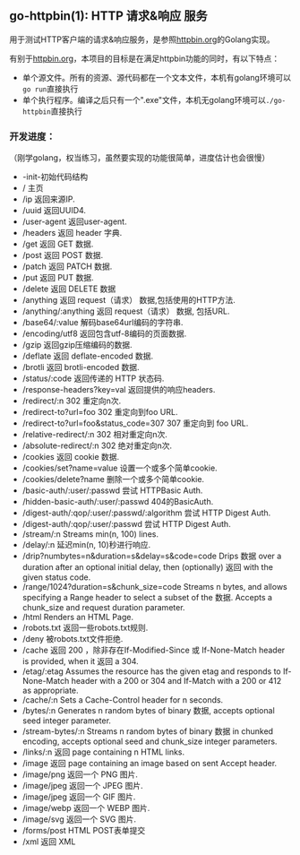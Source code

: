 ## go-httpbin(1): HTTP 请求&响应 服务

用于测试HTTP客户端的请求&响应服务，是参照[httpbin.org](httpbin.org)的Golang实现。

有别于[httpbin.org](httpbin.org)，本项目的目标是在满足httpbin功能的同时，有以下特点：

+ 单个源文件。所有的资源、源代码都在一个文本文件，本机有golang环境可以`go run`直接执行
+ 单个执行程序。编译之后只有一个".exe"文件，本机无golang环境可以`./go-httpbin`直接执行


### 开发进度：

（刚学golang，权当练习，虽然要实现的功能很简单，进度估计也会很慢）

+ -init-初始代码结构
+ / 主页
+ /ip 返回来源IP.
+ /uuid 返回UUID4.
+ /user-agent 返回user-agent.
+ /headers 返回 header 字典.
+ /get 返回 GET 数据.
+ /post 返回 POST 数据.
+ /patch 返回 PATCH 数据.
+ /put 返回 PUT 数据.
+ /delete 返回 DELETE 数据
+ /anything 返回 request（请求） 数据,包括使用的HTTP方法.
+ /anything/:anything 返回 request（请求） 数据, 包括URL.
+ /base64/:value 解码base64url编码的字符串.
+ /encoding/utf8 返回包含utf-8编码的页面数据.
+ /gzip 返回gzip压缩编码的数据.
+ /deflate 返回 deflate-encoded 数据.
+ /brotli 返回 brotli-encoded 数据.
+ /status/:code 返回传递的 HTTP 状态码.
+ /response-headers?key=val 返回提供的响应headers.
+ /redirect/:n 302 重定向n次.
+ /redirect-to?url=foo 302 重定向到foo URL.
+ /redirect-to?url=foo&status_code=307 307 重定向到 foo URL.
+ /relative-redirect/:n 302 相对重定向n次.
+ /absolute-redirect/:n 302 绝对重定向n次.
+ /cookies 返回 cookie 数据.
+ /cookies/set?name=value 设置一个或多个简单cookie.
+ /cookies/delete?name 删除一个或多个简单cookie.
+ /basic-auth/:user/:passwd 尝试 HTTPBasic Auth.
+ /hidden-basic-auth/:user/:passwd 404的BasicAuth.
+ /digest-auth/:qop/:user/:passwd/:algorithm 尝试 HTTP Digest Auth.
+ /digest-auth/:qop/:user/:passwd 尝试 HTTP Digest Auth.
+ /stream/:n Streams min(n, 100) lines.
+ /delay/:n 延迟min(n, 10)秒进行响应.
+ /drip?numbytes=n&duration=s&delay=s&code=code Drips 数据 over a duration after an optional initial delay, then (optionally) 返回 with the given status code.
+ /range/1024?duration=s&chunk_size=code Streams n bytes, and allows specifying a Range header to select a subset of the 数据. Accepts a chunk_size and request duration parameter.
+ /html Renders an HTML Page.
+ /robots.txt 返回一些robots.txt规则.
+ /deny 被robots.txt文件拒绝.
+ /cache 返回 200 ，除非存在If-Modified-Since 或 If-None-Match header is provided, when it 返回 a 304.
+ /etag/:etag Assumes the resource has the given etag and responds to If-None-Match header with a 200 or 304 and If-Match with a 200 or 412 as appropriate.
+ /cache/:n Sets a Cache-Control header for n seconds.
+ /bytes/:n Generates n random bytes of binary 数据, accepts optional seed integer parameter.
+ /stream-bytes/:n Streams n random bytes of binary 数据 in chunked encoding, accepts optional seed and chunk_size integer parameters.
+ /links/:n 返回 page containing n HTML links.
+ /image 返回 page containing an image based on sent Accept header.
+ /image/png 返回一个 PNG 图片.
+ /image/jpeg 返回一个 JPEG 图片.
+ /image/jpeg 返回一个 GIF 图片.
+ /image/webp 返回一个 WEBP 图片.
+ /image/svg 返回一个 SVG 图片.
+ /forms/post HTML POST表单提交
+ /xml 返回 XML